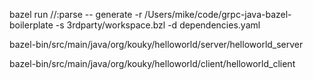 
bazel run //:parse -- generate -r /Users/mike/code/grpc-java-bazel-boilerplate -s 3rdparty/workspace.bzl -d dependencies.yaml

bazel-bin/src/main/java/org/kouky/helloworld/server/helloworld_server

bazel-bin/src/main/java/org/kouky/helloworld/client/helloworld_client